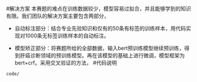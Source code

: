 #解决方案
本赛题的难点在训练数据较少，模型容易过拟合，并且能够学到的知识有限。我们团队的解决方案主要包含两部分，

* 自动标注部分：结合专业先验知识和仅有的50条有标签的训练样本，用代码实现对1000条无标签训练样本的自动标注。

* 模型矫正部分：将赛题所给的全部数据，输入bert预训练模型继续预训练，得到肝癌诊断领域的预训练模型。再在该模型的基础上进行微调，模型框架为bert+crf。采用交叉验证的方法，
#代码说明

`code/`
